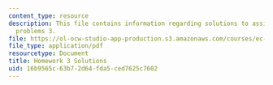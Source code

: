 ```yaml
---
content_type: resource
description: This file contains information regarding solutions to assigned homework
  problems 3.
file: https://ol-ocw-studio-app-production.s3.amazonaws.com/courses/ec-s06-practical-electronics-fall-2004/16b9565c63b72d64fda5ced7625c7602_MITEC_S06F04_hw3_solutions.pdf
file_type: application/pdf
resourcetype: Document
title: Homework 3 Solutions
uid: 16b9565c-63b7-2d64-fda5-ced7625c7602
---
```

